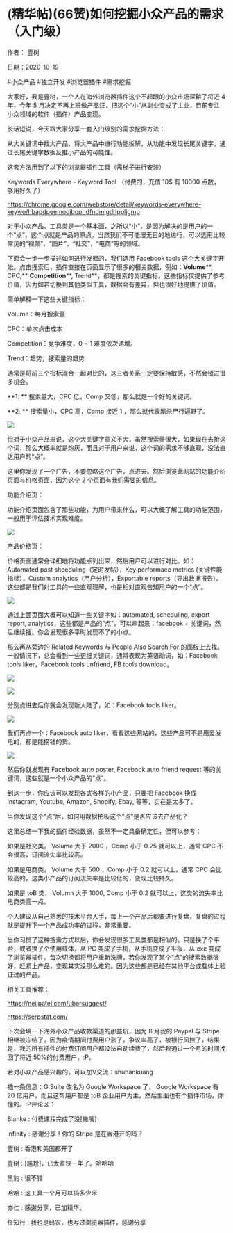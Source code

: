 
# (精华帖)(66赞)如何挖掘小众产品的需求（入门级）

作者：  壹树

 

 

日期：2020-10-19

#小众产品 #独立开发 #浏览器插件 #需求挖掘

大家好，我是壹树，一个人在海外浏览器插件这个不起眼的小众市场深耕了将近 4 年，今年 5 月决定不再上班做产品汪，把这个“小”从副业变成了主业，目前专注小众领域的软件（插件）产品变现。

长话短说，今天跟大家分享一套入门级别的需求挖掘方法：

从大关键词中找大产品，将大产品中进行功能拆解，从功能中发现长尾关键字，通过长尾关键字数据反推小产品的可能性。

这套方法用到了以下的浏览器插件工具（需梯子进行安装）

Keywords Everywhere - Keyword Tool （付费的，充值 10$ 有 10000 点数，够用好久了）

https://chrome.google.com/webstore/detail/keywords-everywhere-keywo/hbapdpeemoojbophdfndmlgdhppljgmp

对于小众产品，工具类是一个基本面，之所以“小”，是因为解决的是用户的一个“点”，这个点就是产品的原点。当然我们不可能漫无目的地进行，可以选用比较常见的“视频”，“图片”，“社交”，“电商”等的领域。

下面会一步一步描述如何进行发掘的，我们选用 Facebook tools 这个大关键字开始。点击搜索后，插件直接在页面显示了很多的相关数据，例如：**Volume****, CPC,** **Competition****, Trend**，都是搜索的关键指标，这些指标仅提供了参考价值，因为如若切换到其他类似工具，数据会有差异，但也很好地提供了价值。

 

 

简单解释一下这些关键指标：

Volume：每月搜索量

CPC：单次点击成本

Competition：竞争难度，0 ~ 1 难度依次递增。

Trend：趋势，搜索量的趋势

通常是将前三个指标混合一起对比的，这三者关系一定要保持敏感，不然会错过很多机会。

**1. ** 搜索量大，CPC 低，Comp 又低，那么就是一个好的关键词。

**2. ** 搜索量小，CPC 高，Comp 接近 1 ，那么就代表厮杀尸行遍野了。

![](img/chanpin-bianxian_0671.png)

 

 

但对于小众产品来说，这个大关键字意义不大，虽然搜索量很大，如果现在去抢这个词，那么大概率就是炮灰，而且对于用户来说，这个词的需求不够直观，没法直达用户的“点”。

这里你发现了一个广告，不要忽略这个广告，点进去。然后浏览此网站的功能介绍页面与价格页面，因为这个 2 个页面有我们需要的信息。

功能介绍页：

功能介绍页面包含了那些功能，为用户带来什么，可以大概了解工具的功能范围，一般用于评估技术实现难度。

![](img/chanpin-bianxian_0676.png)

产品价格页：

价格页面通常会详细地将功能点列出来，然后用户可以进行对比。如：Automated post shceduling（定时发帖），Key performace metrics (关键性能指标），Custom analytics（用户分析），Exportable reports（导出数据报告）。这些都是我们对工具的一些直观理解，也是相对直观告知用户的一个“点”。

 

 

![](img/chanpin-bianxian_0681.png)

通过上面页面大概可以知道一些关键字如：automated, scheduling, export report, analytics，这些都是产品的“点”。可以串起来：facebook + 关键词，然后继续搜。你会发现很多平时发现不了的小点。

那么再从旁边的 Related Keywords 与 People Also Search For 的面板上去找。一般情况下，总会看到一些更细关键词，通常表现为英语动词，如：Facebook tools liker，Facebook tools unfriend, FB tools download。

 

 

![](img/chanpin-bianxian_0686.png)

 

 

![](img/chanpin-bianxian_0691.png)

分别点进去后你就会发现新大陆了，如：Facebook tools liker。

![](img/chanpin-bianxian_0692.png)

我们再点一个：Facebook auto liker，看看这些网站的，这些产品可不是用爱发电的，都是能捞钱的货。

 

 

![](img/chanpin-bianxian_0697.png)

然后你就发现有 Facebook auto poster, Facebook auto friend request 等的关键词，这些就是一个小众产品的“点”。

到这一步，你应该可以发现各式各样的小产品，只要把 Facebook 换成 Instagram, Youtube, Amazon, Shopify, Ebay, 等等，实在是太多了。

当你发现这个“点”后，如何用数据拍板这个“点”是否应该去产品化？

这里总结一下我的插件经验数据，虽然不一定具备确定性，但可以参考：

如果是社交类， Volume 大于 2000 ，Comp 小于 0.25 就可以上，通常 CPC 不会很高，订阅流失率比较高。

如果是电商类， Volume 大于 500 ，Comp 小于 0.2 就可以上，通常 CPC 会比较高的，这类小产品的订阅流失率是比较低的，变现比较持久。

 

 

如果是 toB 类， Volumn 大于 1000, Comp 小于 0.2 就可以上，这类的流失率比电商类高一点。

个人建议从自己熟悉的技术平台入手，每上一个产品后都要进行复盘，复盘的过程就是提升下一个产品成功率的过程，非常重要。

当你习惯了这种搜索方式以后，你会发现很多工具类都是相似的，只是换了个平台，或者换了个使用载体，从 PC 变成了手机，从手机变成了平板，从 exe 变成了浏览器插件。每次切换都将用户重新洗牌，若你发现了某个“点”的搜索数据很好，赶紧上产品，变现其实没那么难的。因为这些都是已经在其他平台或载体上验证过的产品。

相关工具推荐：

https://neilpatel.com/ubersuggest/

https://serpstat.com/

下次会填一下海外小众产品收款渠道的那些坑，因为 8 月我的 Paypal 与 Stripe 相继被冻结了，因为疫情期间付费用户涨了，争议率高了，被银行风控了，结果是，我的所有插件的付费订阅用户都没法自动续费了，然后我通过一个月的时间挽回了将近 50%的付费用户，:P。

若对小众产品感兴趣的，可以加V交流：shuhankuang

插一条信息：G Suite 改名为 Google Workspace 了， Google Workspace 有 20 亿用户，而且这帮用户都是 toB 企业用户为主，然后里面也有个插件市场，你懂的。:P评论区：

 

 

Blanke : 付费课程完成了没[撇嘴]

infinity : 感谢分享！你的 Stripe 是在香港开的吗？

壹树 : 香港和美国都开了

壹树 : [尴尬]，已太监快一年了。哈哈哈

黑豹 : 很不错

哈哈 : 这工具一个月可以搞多少米

亦仁 : 感谢分享，已加精华。

任知行 : 我也是码农，也写过浏览器插件，感谢分享
